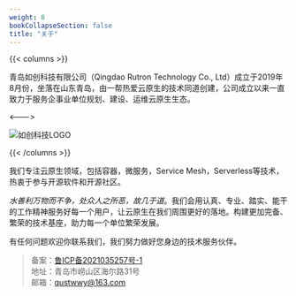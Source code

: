 ```yaml
---
weight: 8
bookCollapseSection: false
title: "关于"
---
```


{{< columns >}}

青岛如创科技有限公司（Qingdao Rutron Technology Co., Ltd）成立于2019年8月份，坐落在山东青岛，由一帮热爱云原生的技术同道创建，公司成立以来一直致力于服务企事业单位规划、建设、运维云原生生态。

<--->

![如创科技LOGO](/images/rutron-logo-xs.png)

{{< /columns >}}

我们专注云原生领域，包括容器，微服务，Service Mesh，Serverless等技术，热衷于参与开源软件和开源社区。

_水善利万物而不争，处众人之所恶，故几于道_。我们会用认真、专业、踏实、能干的工作精神服务好每一个用户，让云原生在我们周围更好的落地。构建更加完备、繁荣的技术基座，助力每一个单位繁荣发展。

有任何问题欢迎你联系我们，我们努力做好您身边的技术服务伙伴。

> 备案：[鲁ICP备2021035257号-1](https://beian.miit.gov.cn/#/Integrated/index)  
> 地址：青岛市崂山区海尔路31号  
> 邮箱：qustwwy@163.com
